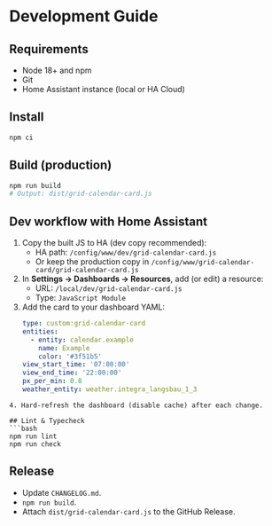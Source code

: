 # Development Guide

## Requirements
- Node 18+ and npm
- Git
- Home Assistant instance (local or HA Cloud)

## Install
```bash
npm ci
```

## Build (production)
```bash
npm run build
# Output: dist/grid-calendar-card.js
```

## Dev workflow with Home Assistant
1. Copy the built JS to HA (dev copy recommended):
   - HA path: `/config/www/dev/grid-calendar-card.js`
   - Or keep the production copy in `/config/www/grid-calendar-card/grid-calendar-card.js`
2. In **Settings → Dashboards → Resources**, add (or edit) a resource:
   - URL: `/local/dev/grid-calendar-card.js`
   - Type: `JavaScript Module`
3. Add the card to your dashboard YAML:
   ```yaml
   type: custom:grid-calendar-card
   entities:
     - entity: calendar.example
       name: Example
       color: '#3f51b5'
   view_start_time: '07:00:00'
   view_end_time: '22:00:00'
   px_per_min: 0.8
   weather_entity: weather.integra_langsbau_1_3
  ```
4. Hard-refresh the dashboard (disable cache) after each change.

## Lint & Typecheck
```bash
npm run lint
npm run check
```

## Release
- Update `CHANGELOG.md`.
- `npm run build`.
- Attach `dist/grid-calendar-card.js` to the GitHub Release.

